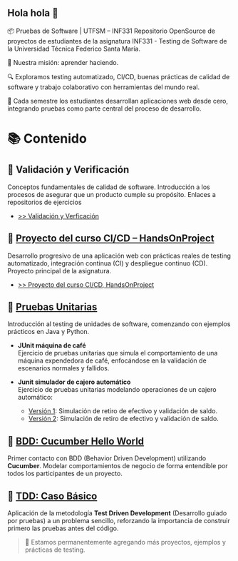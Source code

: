 ## Hola hola 👋

📦 Pruebas de Software | UTFSM – INF331
Repositorio OpenSource de proyectos de estudiantes de la asignatura INF331 - Testing de Software de la Universidad Técnica Federico Santa María.

🎯 Nuestra misión: aprender haciendo.

🔍 Exploramos testing automatizado, CI/CD, buenas prácticas de calidad de software y trabajo colaborativo con herramientas del mundo real.

🚀 Cada semestre los estudiantes desarrollan aplicaciones web desde cero, integrando pruebas como parte central del proceso de desarrollo.

# 📚 Contenido

## 🔹 Validación y Verificación
Conceptos fundamentales de calidad de software. Introducción a los procesos de asegurar que un producto cumple su propósito. 
Enlaces a repositorios de ejercicios
- [>> Validación y Verficación](https://github.com/Pruebas-de-Software/VerificacionVsValidacion)

## 🔹 [Proyecto del curso CI/CD – HandsOnProject](#)
Desarrollo progresivo de una aplicación web con prácticas reales de testing automatizado, integración continua (CI) y despliegue continuo (CD). Proyecto principal de la asignatura.
- [>> Proyecto del curso CI/CD, HandsOnProject](https://github.com/Pruebas-de-Software/HandsOnProject)

## 🔹 [Pruebas Unitarias](#)
Introducción al testing de unidades de software, comenzando con ejemplos prácticos en Java y Python.

- **JUnit máquina de café**  
  Ejercicio de pruebas unitarias que simula el comportamiento de una máquina expendedora de café, enfocándose en la validación de escenarios normales y fallidos.

- **Junit simulador de cajero automático**  
  Ejercicio de pruebas unitarias modelando operaciones de un cajero automático:
  - [Versión 1](#): Simulación de retiro de efectivo y validación de saldo.
  - [Versión 2](#): Simulación de retiro de efectivo y validación de saldo.

## 🔹 [BDD: Cucumber Hello World](#)
Primer contacto con BDD (Behavior Driven Development) utilizando **Cucumber**. Modelar comportamientos de negocio de forma entendible por todos los participantes de un proyecto.

## 🔹 [TDD: Caso Básico](#)
Aplicación de la metodología **Test Driven Development** (Desarrollo guiado por pruebas) a un problema sencillo, reforzando la importancia de construir primero las pruebas antes del código.


> 🚧 Estamos permanentemente agregando más proyectos, ejemplos y prácticas de testing.
